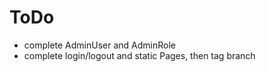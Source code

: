 ToDo
====
* complete AdminUser and AdminRole
* complete login/logout and static Pages, then tag branch
